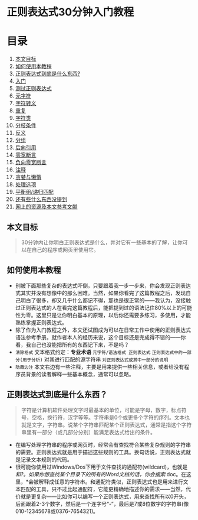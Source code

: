 # 正则表达式30分钟入门教程

# 目录
1. [本文目标](README.md)
2. [如何使用本教程](README.md)
3. [正则表达式到底是什么东西?](README.md)
4. [入门](enterdoor.md)
5. [测试正则表达式](testRegularExp.md)
6. [元字符](/regularGrammar/01metacharacters.md)
7. [字符转义](/regularGrammar/02escapecharacter.md)
8. [重复](/regularGrammar/03repetition.md)
9. [字符类](/regularGrammar/04characterclasses.md)
10. [分枝条件](/regularGrammar/05branchconditions.md)
11. [反义](/regularGrammar/06grouping.md)
12. [分组](/regularGrammar/07antisense.md)
13. [后向引用](/regularGrammar/08aftertotherreference.md)
14. [零宽断言](/regularGrammar/09zerowidthassertion.md)
15. [负向零宽断言](/regularGrammar/10negativetozerowidthassertion.md)
16. [注释](/regularGrammar/11annotation.md)
17. [贪婪与懒惰](/regularGrammar/12greedandlaziness.md)
18. [处理选项](/regularGrammar/13treatmentoptions.md)
19. [平衡组/递归匹配](/regularGrammar/14balancegroup.md)
20. [还有些什么东西没提到](NoMention.md)
21. [网上的资源及本文参考文献](reference.md)

## 本文目标
> 30分钟内让你明白正则表达式是什么，并对它有一些基本的了解，让你可以在自己的程序或网页里使用它。

## 如何使用本教程

* 别被下面那些复杂的表达式吓倒，只要跟着我一步一步来，你会发现正则表达式其实并没有想像中的那么困难。当然，如果你看完了这篇教程之后，发现自己明白了很多，却又几乎什么都记不得，那也是很正常的——我认为，没接触过正则表达式的人在看完这篇教程后，能把提到过的语法记住80%以上的可能性为零。这里只是让你明白基本的原理，以后你还需要多练习，多使用，才能熟练掌握正则表达式。
* 除了作为入门教程之外，本文还试图成为可以在日常工作中使用的正则表达式语法参考手册。就作者本人的经历来说，这个目标还是完成得不错的——你看，我自己也没能把所有的东西记下来，不是吗？
* `清除格式` 文本格式约定：**专业术语** `元字符/语法格式 正则表达式` `正则表达式中的一部分(用于分析)` 对其进行匹配的源字符串 `对正则表达式或其中一部分的说明`
* `隐藏边注` 本文右边有一些注释，主要是用来提供一些相关信息，或者给没有程序员背景的读者解释一些基本概念，通常可以忽略。

## 正则表达式到底是什么东西？
> 字符是计算机软件处理文字时最基本的单位，可能是字母，数字，标点符号，空格，换行符，汉字等等。字符串是0个或更多个字符的序列。文本也就是文字，字符串。说某个字符串匹配某个正则表达式，通常是指这个字符串里有一部分（或几部分分别）能满足表达式给出的条件。

* 在编写处理字符串的程序或网页时，经常会有查找符合某些复杂规则的字符串的需要。正则表达式就是用于描述这些规则的工具。换句话说，正则表达式就是记录文本规则的代码。
* 很可能你使用过Windows/Dos下用于文件查找的通配符(wildcard)，也就是*和?。如果你想查找某个目录下的所有的Word文档的话，你会搜索*.doc。在这里，*会被解释成任意的字符串。和通配符类似，正则表达式也是用来进行文本匹配的工具，只不过比起通配符，它能更精确地描述你的需求——当然，代价就是更复杂——比如你可以编写一个正则表达式，用来查找所有以0开头，后面跟着2-3个数字，然后是一个连字号“-”，最后是7或8位数字的字符串(像010-12345678或0376-7654321)。
